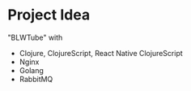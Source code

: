 # Project Idea

"BLWTube" with
- Clojure, ClojureScript, React Native ClojureScript
- Nginx
- Golang
- RabbitMQ
